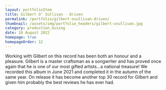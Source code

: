 ```yaml
---
layout: portfolioItem
title: Gilbert O’ Sullivan - Driven
permalink: /portfolio/gilbert-osullivan-driven/
thumbnail: /assets/img/portfolio_headers/gilbert-osullivan.jpg
category: production_mixing
date: 16 August 2022
homepage: true
homepageOrder: 12
---
```


Working with Gilbert on this record has been both an honour and a pleasure. Gilbert is a master craftsman as a songwriter and has proved once again that he is one of our most gifted artists…a national treasure! We recorded this album in June 2021 and completed it in the autumn of the same year. On release it has become another top 30 record for Gilbert and given him probably the best reviews he has ever had.